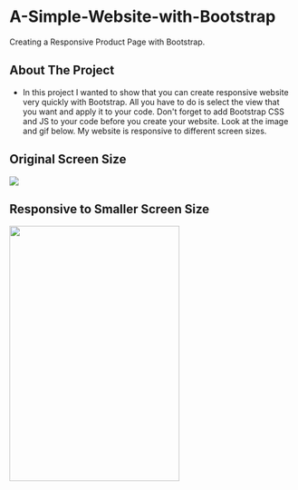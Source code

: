 # A-Simple-Website-with-Bootstrap

Creating a Responsive Product Page with Bootstrap.

## About The Project

* In this project I wanted to show that you can create responsive website very quickly with Bootstrap.
All you have to do is select the view that you want and apply it to your code.
Don't forget to add Bootstrap CSS and JS to your code before you create your website.
Look at the image and gif below. My website is responsive to different screen sizes.

## Original Screen Size
<img src="https://github.com/ysnhasan1/A-Simple-Website-with-Bootstrap/assets/102024926/a567291e-ac83-4a32-a771-a8bc4eef0c55"><br />

## Responsive to Smaller Screen Size
<img src="https://github.com/ysnhasan1/A-Simple-Website-with-Bootstrap/assets/102024926/571ddb62-9295-4462-a86d-4d597ba0d4e5" height="450" width="300">
